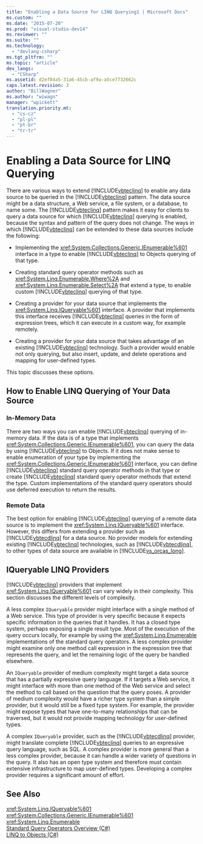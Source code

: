 ```yaml
---
title: "Enabling a Data Source for LINQ Querying1 | Microsoft Docs"
ms.custom: ""
ms.date: "2015-07-20"
ms.prod: "visual-studio-dev14"
ms.reviewer: ""
ms.suite: ""
ms.technology: 
  - "devlang-csharp"
ms.tgt_pltfrm: ""
ms.topic: "article"
dev_langs: 
  - "CSharp"
ms.assetid: d2ef04a5-31a6-45cb-af9a-a5ce7732662c
caps.latest.revision: 3
author: "BillWagner"
ms.author: "wiwagn"
manager: "wpickett"
translation.priority.mt: 
  - "cs-cz"
  - "pl-pl"
  - "pt-br"
  - "tr-tr"
---
```

# Enabling a Data Source for LINQ Querying
There are various ways to extend [!INCLUDE[vbteclinq](../../../../csharp/includes/vbteclinq_md.md)] to enable any data source to be queried in the [!INCLUDE[vbteclinq](../../../../csharp/includes/vbteclinq_md.md)] pattern. The data source might be a data structure, a Web service, a file system, or a database, to name some. The [!INCLUDE[vbteclinq](../../../../csharp/includes/vbteclinq_md.md)] pattern makes it easy for clients to query a data source for which [!INCLUDE[vbteclinq](../../../../csharp/includes/vbteclinq_md.md)] querying is enabled, because the syntax and pattern of the query does not change. The ways in which [!INCLUDE[vbteclinq](../../../../csharp/includes/vbteclinq_md.md)] can be extended to these data sources include the following:  
  
-   Implementing the <xref:System.Collections.Generic.IEnumerable%601> interface in a type to enable [!INCLUDE[vbteclinq](../../../../csharp/includes/vbteclinq_md.md)] to Objects querying of that type.  
  
-   Creating standard query operator methods such as <xref:System.Linq.Enumerable.Where%2A> and <xref:System.Linq.Enumerable.Select%2A> that extend a type, to enable custom [!INCLUDE[vbteclinq](../../../../csharp/includes/vbteclinq_md.md)] querying of that type.  
  
-   Creating a provider for your data source that implements the <xref:System.Linq.IQueryable%601> interface. A provider that implements this interface receives [!INCLUDE[vbteclinq](../../../../csharp/includes/vbteclinq_md.md)] queries in the form of expression trees, which it can execute in a custom way, for example remotely.  
  
-   Creating a provider for your data source that takes advantage of an existing [!INCLUDE[vbteclinq](../../../../csharp/includes/vbteclinq_md.md)] technology. Such a provider would enable not only querying, but also insert, update, and delete operations and mapping for user-defined types.  
  
 This topic discusses these options.  
  
## How to Enable LINQ Querying of Your Data Source  
  
### In-Memory Data  
 There are two ways you can enable [!INCLUDE[vbteclinq](../../../../csharp/includes/vbteclinq_md.md)] querying of in-memory data. If the data is of a type that implements <xref:System.Collections.Generic.IEnumerable%601>, you can query the data by using [!INCLUDE[vbteclinq](../../../../csharp/includes/vbteclinq_md.md)] to Objects. If it does not make sense to enable enumeration of your type by implementing the <xref:System.Collections.Generic.IEnumerable%601> interface, you can define [!INCLUDE[vbteclinq](../../../../csharp/includes/vbteclinq_md.md)] standard query operator methods in that type or create [!INCLUDE[vbteclinq](../../../../csharp/includes/vbteclinq_md.md)] standard query operator methods that extend the type. Custom implementations of the standard query operators should use deferred execution to return the results.  
  
### Remote Data  
 The best option for enabling [!INCLUDE[vbteclinq](../../../../csharp/includes/vbteclinq_md.md)] querying of a remote data source is to implement the <xref:System.Linq.IQueryable%601> interface. However, this differs from extending a provider such as [!INCLUDE[vbtecdlinq](../../../../csharp/includes/vbtecdlinq_md.md)] for a data source. No provider models for extending existing [!INCLUDE[vbteclinq](../../../../csharp/includes/vbteclinq_md.md)] technologies, such as [!INCLUDE[vbtecdlinq](../../../../csharp/includes/vbtecdlinq_md.md)], to other types of data source are available in [!INCLUDE[vs_orcas_long](../../../../csharp/misc/includes/vs_orcas_long_md.md)].  
  
## IQueryable LINQ Providers  
 [!INCLUDE[vbteclinq](../../../../csharp/includes/vbteclinq_md.md)] providers that implement <xref:System.Linq.IQueryable%601> can vary widely in their complexity. This section discusses the different levels of complexity.  
  
 A less complex `IQueryable` provider might interface with a single method of a Web service. This type of provider is very specific because it expects specific information in the queries that it handles. It has a closed type system, perhaps exposing a single result type. Most of the execution of the query occurs locally, for example by using the <xref:System.Linq.Enumerable> implementations of the standard query operators. A less complex provider might examine only one method call expression in the expression tree that represents the query, and let the remaining logic of the query be handled elsewhere.  
  
 An `IQueryable` provider of medium complexity might target a data source that has a partially expressive query language. If it targets a Web service, it might interface with more than one method of the Web service and select the method to call based on the question that the query poses. A provider of medium complexity would have a richer type system than a simple provider, but it would still be a fixed type system. For example, the provider might expose types that have one-to-many relationships that can be traversed, but it would not provide mapping technology for user-defined types.  
  
 A complex `IQueryable` provider, such as the [!INCLUDE[vbtecdlinq](../../../../csharp/includes/vbtecdlinq_md.md)] provider, might translate complete [!INCLUDE[vbteclinq](../../../../csharp/includes/vbteclinq_md.md)] queries to an expressive query language, such as SQL. A complex provider is more general than a less complex provider, because it can handle a wider variety of questions in the query. It also has an open type system and therefore must contain extensive infrastructure to map user-defined types. Developing a complex provider requires a significant amount of effort.  
  
## See Also  
 <xref:System.Linq.IQueryable%601>   
 <xref:System.Collections.Generic.IEnumerable%601>   
 <xref:System.Linq.Enumerable>   
 [Standard Query Operators Overview (C#)](../../../../csharp/programming-guide/concepts/linq/standard-query-operators-overview.md)   
 [LINQ to Objects (C#)](../../../../csharp/programming-guide/concepts/linq/linq-to-objects.md)